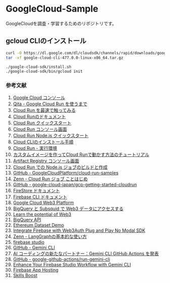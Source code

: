 # GoogleCloud-Sample
GoogleCloudを調査・学習するためのリポジトリです。

## gcloud CLIのインストール

```bash
curl -O https://dl.google.com/dl/cloudsdk/channels/rapid/downloads/google-cloud-cli-477.0.0-linux-x86_64.tar.gz
tar -xf google-cloud-cli-477.0.0-linux-x86_64.tar.gz
```

```bash
./google-cloud-sdk/install.sh
./google-cloud-sdk/bin/gcloud init
```

### 参考文献
1. [Google Cloud コンソール](https://console.cloud.google.com/)
2. [Qita - Google Cloud Run を使うまで](https://qiita.com/massie_g/items/5a9ce514eaa7c460b5e3)
3. [Cloud Run を最速で触ってみる](https://medium.com/google-cloud-jp/cloud-run-%E3%82%92%E6%9C%80%E9%80%9F%E3%81%A7%E8%A7%A6%E3%81%A3%E3%81%A6%E3%81%BF%E3%82%8B-6e42021307d4)
4. [Cloud Runのドキュメント](https://cloud.google.com/run/docs?hl=ja)
5. [Cloud Run クイックスタート](https://cloud.google.com/run/docs/quickstarts/deploy-container?hl=ja)
6. [Cloud Run コンソール画面](https://console.cloud.google.com/run?hl=ja&project=lyrical-art-273306)
7. [Cloud Run Node.js クイックスタート](https://cloud.google.com/run/docs/quickstarts/build-and-deploy/deploy-nodejs-service?hl=ja)
8. [Cloud CLIのインストール手順](https://cloud.google.com/sdk/docs/install?hl=JA)
9. [Cloud Run - 実行環境](https://cloud.google.com/run/docs/about-execution-environments?hl=ja)
10. [カスタムイメージを作ってCloud Runで動かす方法のチュートリアル](https://cloud.google.com/run/docs/tutorials/system-packages?hl=ja)
11. [Artifact Registry コンソール画面](https://console.cloud.google.com/artifacts/browse/lyrical-art-273306?hl=ja&project=lyrical-art-273306)
12. [Cloud Run での Node.js ジョブのビルドと作成](https://cloud.google.com/run/docs/quickstarts/jobs/build-create-nodejs?hl=ja)
13. [GitHub - GoogleCloudPlatform/cloud-run-samples](https://github.com/GoogleCloudPlatform/cloud-run-samples)
14. [Zenn - Cloud Run ジョブ ことはじめ](https://zenn.dev/google_cloud_jp/articles/cloudrun-jobs-basic)
15. [GitHub - google-cloud-japan/gcp-getting-started-cloudrun](https://github.com/google-cloud-japan/gcp-getting-started-cloudrun)
16. [FireStore ドキュメント](https://firebase.google.com/docs/firestore?hl=ja)
17. [Firebase CLI ドキュメント](https://firebase.google.com/docs/cli?hl=ja)
18. [Google Cloud Web3 Platform](https://cloud.google.com/application/web3/)
19. [BigQuery と Subsquid で Web3 データにアクセスする](https://cloud.google.com/blog/ja/products/data-analytics/how-to-unlock-web3-data-with-bigquery-and-subsquid)
20. [Learn the potential of Web3](https://cloud.google.com/application/web3/learn)
21. [BigQuery API](https://cloud.google.com/bigquery/docs/reference/rest/?apix=true)
22. [Ethereum Dataset Demo](https://lookerstudio.google.com/reporting/b096fec8-9139-4782-99d2-4f95f8df06c9/page/p_iwchky6d5c)
23. [Integrate Firebase with Web3Auth Plug and Play No Modal SDK](https://web3auth.io/docs/guides/firebase)
24. [Zenn - LangGraphの基本的な使い方](https://zenn.dev/pharmax/articles/8796b892eed183)
25. [firebase studio](https://firebase.studio/)
26. [GitHub - Gemini CLI](https://github.com/google-gemini/gemini-cli)
27. [AI コーディングの新たなパートナー：Gemini CLI GitHub Actions を発表](https://cloud.google.com/blog/ja/topics/developers-practitioners/introducing-gemini-cli-github-actions)
28. [GitHub - google-github-actions/run-gemini-cli](https://github.com/google-github-actions/run-gemini-cli)
29. [Enhance Your Firebase Studio Workflow with Gemini CLI](https://firebase.blog/posts/2025/07/firebase-studio-gemini-cli/)
30. [Firebase App Hosting](https://firebase.google.com/docs/app-hosting?hl=ja)
31. [Skills Boost](https://www.cloudskillsboost.google/)
